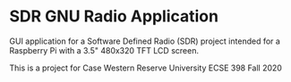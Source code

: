 # SDR GNU Radio Application
GUI application for a Software Defined Radio (SDR) project intended for a Raspberry Pi with a 3.5" 480x320 TFT LCD screen.


This is a project for Case Western Reserve University ECSE 398 Fall 2020 
